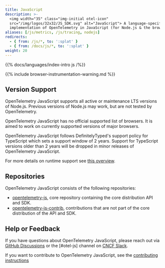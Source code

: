 ```yaml
---
title: JavaScript
description: >-
  <img width="35" class="img-initial otel-icon"
  src="/img/logos/32x32/JS_SDK.svg" alt="JavaScript"> A language-specific
  implementation of OpenTelemetry in JavaScript (for Node.js & the browser).
aliases: [/js/metrics, /js/tracing, nodejs]
redirects:
  - { from: /js/*, to: ':splat' }
  - { from: /docs/js/*, to: ':splat' }
weight: 20
---
```


{{% docs/languages/index-intro js /%}}

{{% include browser-instrumentation-warning.md %}}

## Version Support

OpenTelemetry JavaScript supports all active or maintenance LTS versions of
Node.js. Previous versions of Node.js may work, but are not tested by
OpenTelemetry.

OpenTelemetry JavaScript has no official supported list of browsers. It is aimed
to work on currently supported versions of major browsers.

OpenTelemetry JavaScript follows DefinitelyTyped's support policy for TypeScript
which sets a support window of 2 years. Support for TypeScript versions older
than 2 years will be dropped in minor releases of OpenTelemetry JavaScript.

For more details on runtime support see
[this overview](https://github.com/open-telemetry/opentelemetry-js#supported-runtimes).

## Repositories

OpenTelemetry JavaScript consists of the following repositories:

- [opentelemetry-js](https://github.com/open-telemetry/opentelemetry-js), core
  repository containing the core distribution API and SDK.
- [opentelemetry-js-contrib](https://github.com/open-telemetry/opentelemetry-js-contrib),
  contributions that are not part of the core distribution of the API and SDK.

## Help or Feedback

If you have questions about OpenTelemetry JavaScript, please reach out via
[GitHub Discussions](https://github.com/open-telemetry/opentelemetry-js/discussions)
or the [#otel-js] channel on [CNCF Slack](https://slack.cncf.io/).

If you want to contribute to OpenTelemetry JavaScript, see the
[contributing instructions](https://github.com/open-telemetry/opentelemetry-js/blob/main/CONTRIBUTING.md)
